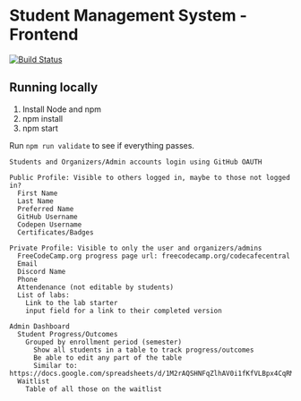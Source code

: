 # Student Management System - Frontend

[![Build Status](https://travis-ci.com/freecodeschoolindy/sms.svg?branch=master)](https://travis-ci.com/freecodeschoolindy/sms)

## Running locally

1. Install Node and npm
1. npm install
1. npm start

Run `npm run validate` to see if everything passes.


```
Students and Organizers/Admin accounts login using GitHub OAUTH

Public Profile: Visible to others logged in, maybe to those not logged in?
  First Name
  Last Name
  Preferred Name
  GitHub Username
  Codepen Username
  Certificates/Badges

Private Profile: Visible to only the user and organizers/admins
  FreeCodeCamp.org progress page url: freecodecamp.org/codecafecentral
  Email
  Discord Name
  Phone
  Attendenance (not editable by students)
  List of labs:
    Link to the lab starter
    input field for a link to their completed version

Admin Dashboard
  Student Progress/Outcomes
    Grouped by enrollment period (semester)
      Show all students in a table to track progress/outcomes
      Be able to edit any part of the table
      Similar to: https://docs.google.com/spreadsheets/d/1M2rAQSHNFqZlhAV0i1fKfVLBpx4CqRMUzowoGWS_KKQ/edit#gid=0
  Waitlist
    Table of all those on the waitlist
```

